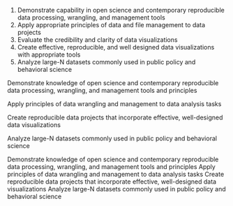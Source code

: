 1. Demonstrate capability in open science and contemporary reproducible data processing, wrangling, and management tools
2. Apply appropriate principles of data and file management to data projects
3. Evaluate the credibility and clarity of data visualizations
4. Create effective, reproducible, and well designed data visualizations with appropriate tools
5. Analyze large-N datasets commonly used in public policy and behavioral science


Demonstrate knowledge of open science and contemporary reproducible data processing, wrangling, and management tools and principles

Apply principles of data wrangling and management to data analysis tasks

Create reproducible data projects that incorporate effective, well-designed data visualizations 

Analyze large-N datasets commonly used in public policy and behavioral science


Demonstrate knowledge of open science and contemporary reproducible data processing, wrangling, and management tools and principles
Apply principles of data wrangling and management to data analysis tasks
Create reproducible data projects that incorporate effective, well-designed data visualizations 
Analyze large-N datasets commonly used in public policy and behavioral science

